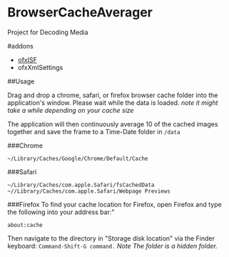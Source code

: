 # BrowserCacheAverager
Project for Decoding Media 

#addons
- [ofxISF](https://github.com/satoruhiga/ofxISF)
- ofxXmlSettings

##Usage

Drag and drop a chrome, safari, or firefox browser cache folder into the application's window.  Please wait while the data is loaded. _note it might take a while depending on your cache size_

The application will then continuously average 10 of the cached images together and save the frame to a Time-Date folder in ```/data```


###Chrome

    ~/Library/Caches/Google/Chrome/Default/Cache

###Safari

    ~/Library/Caches/com.apple.Safari/fsCachedData
    ~//Library/Caches/com.apple.Safari/Webpage Previews


###Firefox
To find your cache location for Firefox, open Firefox and type the following into your address bar:" 

    about:cache

Then navigate to the directory in "Storage disk location" via the Finder keyboard: ```Command-Shift-G command.```  _Note The folder is a hidden folder._